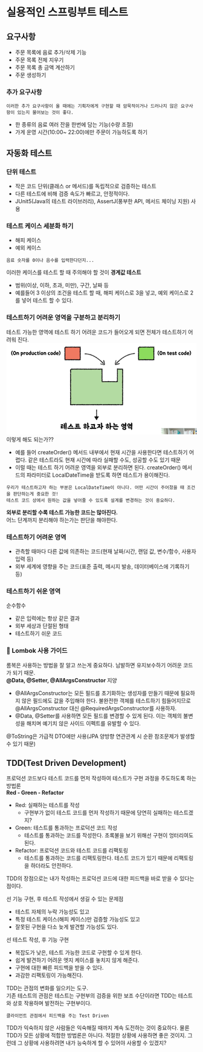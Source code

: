 # 실용적인 스프링부트 테스트
## 요구사항
- 주문 목록에 음료 추가/삭제 기능
- 주문 목록 전체 지우기
- 주문 목록 총 금액 계산하기
- 주문 생성하기

### 추가 요구사항
```
이러한 추가 요구사항이 올 때에는 기획자에게 구현할 때 암묵적이거나 드러나지 않은 요구사항이 있는지 물어보는 것이 좋다.
```
- 한 종류의 음료 여러 잔을 한번에 담는 기능(수량 조절)
- 가게 운영 시간(10:00~ 22:00)에만 주문이 가능하도록 하기

## 자동화 테스트
### 단위 테스트
- 작은 코드 단위(클래스 or 메서드)를 독립적으로 검증하는 테스트
- 다른 테스트에 비해 검증 속도가 빠르고, 안정적이다.
- JUnit5(Java의 테스트 라이브러리), AssertJ(풍부한 API, 메서드 체이닝 지원) 사용

### 테스트 케이스 세분화 하기
- 해피 케이스
- 예외 케이스  
```
음료 숫자를 0이나 음수를 입력한다던지...
```
이러한 케이스를 테스트 할 때 주의해야 할 것이 **경계값 테스트**
- 범위(이상, 이하, 초과, 미만), 구간, 날짜 등
- 예를들어 3 이상의 조건을 테스트 할 때, 해피 케이스로 3을 넣고, 예외 케이스로 2를 넣어 테스트 할 수 있다.

### 테스트하기 어려운 영역을 구분하고 분리하기
테스트 가능한 영역에 테스트 하기 어려운 코드가 들어오게 되면 전체가 테스트하기 어려워 진다.
![img.png](img/testable_area.png)
이렇게 해도 되는가??
- 예를 들어 createOrder() 메서드 내부에서 현재 시간을 사용한다면 테스트하기 어렵다. 같은 테스트라도 현재 시간에 따라 실패할 수도, 성공할 수도 있기 때문
- 이럴 때는 테스트 하기 어려운 영역을 외부로 분리하면 된다. createOrder() 메서드의 파라미터로 LocalDateTime을 받도록 하면 테스트가 용이해진다.
```
우리가 테스트하고자 하는 부분은 LocalDateTime이 아니다. 어떤 시간이 주어졌을 때 조건을 판단하는게 중요한 것!
테스트 코드 상에서 원하는 값을 넣어줄 수 있도록 설계를 변경하는 것이 중요하다.
```
**외부로 분리할 수록 테스트 가능한 코드는 많아진다.**
<br>
어느 단계까지 분리해야 하는가는 판단을 해야한다.

### 테스트하기 어려운 영역
- 관측할 때마다 다른 값에 의존하는 코드(현재 날짜/시간, 랜덤 값, 변수/함수, 사용자 입력 등)
- 외부 세계에 영향을 주는 코드(표준 출력, 메시지 발송, 데이터베이스에 기록하기 등)

### 테스트하기 쉬운 영역
순수함수
- 같은 입력에는 항상 같은 결과
- 외부 세상과 단절된 형태
- 테스트하기 쉬운 코드

### 📌 Lombok 사용 가이드
롬복은 사용하는 방법을 잘 알고 쓰는게 중요하다. 남발하면 유지보수하기 어려운 코드가 되기 때문.<br>
**@Data, @Setter, @AllArgsConstructor** 지양
- @AllArgsConstructor는 모든 필드를 초기화하는 생성자를 만들기 때문에 필요하지 않은 필드에도 값을 주입해야 한다. 불완전한 객체를 테스트하기 힘들어지므로 @AllArgsConstructor 대신 @RequiredArgsConstructor를 사용하자.
- @Data, @Setter를 사용하면 모든 필드를 변경할 수 있게 된다. 이는 객체의 불변성을 해치며 예기치 않은 사이드 이펙트를 유발할 수 있다.

@ToString은 가급적 DTO에만 사용(JPA 양방향 연관관계 시 순환 참조문제가 발생할 수 있기 때문)

## TDD(Test Driven Development)
프로덕션 코드보다 테스트 코드를 먼저 작성하여 테스트가 구현 과정을 주도하도록 하는 방법론<br>
**Red - Green - Refactor**
- Red: 실패하는 테스트를 작성
  - 구현부가 없이 테스트 코드를 먼저 작성하기 때문에 당연히 실패하는 테스트겠지?
- Green: 테스트를 통과하는 프로덕션 코드 작성
  - 테스트를 통과하는 코드를 작성한다. 초록불을 보기 위해선 구현이 엉터리여도 된다.
- Refactor: 프로덕션 코드와 테스트 코드를 리팩토링
  - 테스트를 통과하는 코드를 리팩토링한다. 테스트 코드가 있기 때문에 리팩토링을 하더라도 안전하다.

TDD의 장점으로는 내가 작성하는 프로덕션 코드에 대한 피드백을 바로 받을 수 있다는 점이다. <br>

선 기능 구현, 후 테스트 작성에서 생길 수 있는 문제점
- 테스트 자체의 누락 가능성도 있고 
- 특정 테스트 케이스(해피 케이스)만 검증할 가능성도 있고 
- 잘못된 구현을 다소 늦게 발견할 가능성도 있다.

선 테스트 작성, 후 기능 구현
- 복잡도가 낮은, 테스트 가능한 코드로 구현할 수 있게 한다.
- 쉽게 발견하기 어려운 엣지 케이스를 놓치지 않게 해준다.
- 구현에 대한 빠른 피드백을 받을 수 있다.
- 과감한 리팩토링이 가능해진다.

TDD는 관점의 변화를 일으키는 도구. <br>
기존 테스트의 관점은 테스트는 구현부의 검증을 위한 보조 수단이라면 TDD는 테스트와 상호 작용하며 발전하는 구현부이다.
```
클라이언트 관점에서 피드백을 주는 Test Driven 
```
TDD가 익숙하지 않은 사람들은 익숙해질 때까지 계속 도전하는 것이 중요하다. 물론 TDD가 모든 상황에 적합한 방법론은 아니다. 적절한 상황에 사용하면 좋은 것이지. 그런데 그 상황에 사용하려면 내가 능숙하게 할 수 있어야 사용할 수 있겠지?
